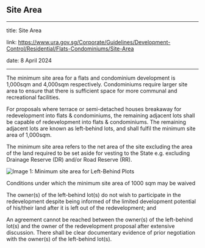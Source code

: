 ## Site Area
---
title: Site Area

link: https://www.ura.gov.sg/Corporate/Guidelines/Development-Control/Residential/Flats-Condominiums/Site-Area

date: 8 April 2024

---


The minimum site area for a flats and condominium development is 1,000sqm and 4,000sqm respectively. Condominiums require larger site area to ensure that there is sufficient space for more communal and recreational facilities.

For proposals where terrace or semi-detached houses breakaway for redevelopment into flats & condominiums, the remaining adjacent lots shall be capable of redevelopment into flats & condominiums. The remaining adjacent lots are known as left-behind lots, and shall fulfil the minimum site area of 1,000sqm.

The minimum site area refers to the net area of the site excluding the area of the land required to be set aside for vesting to the State e.g. excluding Drainage Reserve (DR) and/or Road Reserve (RR).

![Image 1: Minimum site area for Left-Behind Plots](https://www.ura.gov.sg/-/media/Corporate/Guidelines/Development-control/Flats-Condominiums/F02_Minimum_Site_Area.jpg?h=100%25&w=100%25)



Conditions under which the minimum site area of 1000 sqm may be waived

The owner(s) of the left-behind lot(s) do not wish to participate in the redevelopment despite being informed of the limited development potential of his/their land after it is left out of the redevelopment; and

An agreement cannot be reached between the owner(s) of the left-behind lot(s) and the owner of the redevelopment proposal after extensive discussion. There shall be clear documentary evidence of prior negotiation with the owner(s) of the left-behind lot(s).



